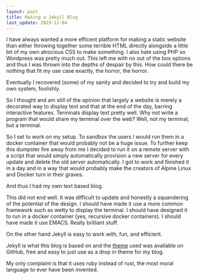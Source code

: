 ```yaml
---
layout: post
title: Making a Jekyll Blog
last_update: 2019-12-04
---
```


I have always wanted a more efficent platform for making a static website than either
throwing together some terrible HTML directly alongside a little bit of my own atrocious 
CSS to make something. I also hate using PHP so Wordpress was pretty much out. This left
me with no out of the box options and thus I was thrown into the depths of despair by 
this. How could there be nothing that fit my use case exactly, the horror, the horror.

Eventually I recovered (some) of my sanity and decided to try and build my own system, 
foolishly.

So I thought and am still of the opinion that largely a website is merely a decorated
way to display text and that at the end of the day, barring interactive features. 
Terminals display text pretty well. Why not write a program that would share my terminal
over the web? Well, not my terminal, but a terminal.

So I set to work on my setup. To sandbox the users I would run them in a docker container
that would probably not be a huge issue. To further keep this dumpster fire away from me
I decided to run it on a remote server with a script that would simply automatically 
provision a new server for every update and delete the old server automatically. I got to
work and finished it in a day and in a way that would probably make the creators of Alpine
Linux and Docker turn in their graves.

And thus I had my own text based blog.

This did not end well. It was difficult to update and honestly a squandering of the
potential of the design. I should have made it use a more common framework such as wetty
to display the terminal. I should have designed it to run in a docker container (yes,
recursive docker containers). I should have made it use EMACS. Really brilliant stuff.

On the other hand Jekyll is easy to work with, fun, and efficient. 

Jekyll is what this blog is based on and the 
[theme](https://github.com/rphlmr/jekyll-gruvbox-theme) used was available on GitHub, free
and easy to just use as a drop in theme for my blog.

My only complaint is that it uses ruby instead of rust, the most moral language to ever
have been invented.
